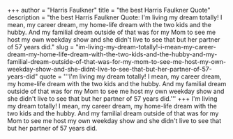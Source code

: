 +++
author = "Harris Faulkner"
title = "the best Harris Faulkner Quote"
description = "the best Harris Faulkner Quote: I'm living my dream totally! I mean, my career dream, my home-life dream with the two kids and the hubby. And my familial dream outside of that was for my Mom to see me host my own weekday show and she didn't live to see that but her partner of 57 years did."
slug = "im-living-my-dream-totally!-i-mean-my-career-dream-my-home-life-dream-with-the-two-kids-and-the-hubby-and-my-familial-dream-outside-of-that-was-for-my-mom-to-see-me-host-my-own-weekday-show-and-she-didnt-live-to-see-that-but-her-partner-of-57-years-did"
quote = '''I'm living my dream totally! I mean, my career dream, my home-life dream with the two kids and the hubby. And my familial dream outside of that was for my Mom to see me host my own weekday show and she didn't live to see that but her partner of 57 years did.'''
+++
I'm living my dream totally! I mean, my career dream, my home-life dream with the two kids and the hubby. And my familial dream outside of that was for my Mom to see me host my own weekday show and she didn't live to see that but her partner of 57 years did.

